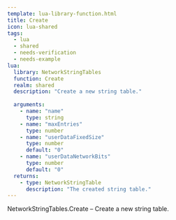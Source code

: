 ```yaml
---
template: lua-library-function.html
title: Create
icon: lua-shared
tags:
  - lua
  - shared
  - needs-verification
  - needs-example
lua:
  library: NetworkStringTables
  function: Create
  realm: shared
  description: "Create a new string table."
  
  arguments:
    - name: "name"
      type: string
    - name: "maxEntries"
      type: number
    - name: "userDataFixedSize"
      type: number
      default: "0"
    - name: "userDataNetworkBits"
      type: number
      default: "0"
  returns:
    - type: NetworkStringTable
      description: "The created string table."
---
```


<div class="lua__search__keywords">
NetworkStringTables.Create &#x2013; Create a new string table.
</div>
